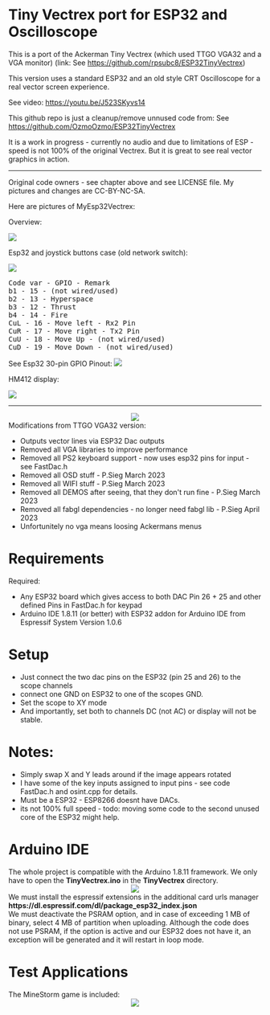 # Tiny Vectrex port for ESP32 and Oscilloscope
This is a port of the Ackerman Tiny Vectrex (which used TTGO VGA32 and a VGA monitor)
(link: See https://github.com/rpsubc8/ESP32TinyVectrex)

This version uses a standard ESP32 and an old style CRT Oscilloscope for a real vector screen experience.

See video: https://youtu.be/J523SKyvs14

This github repo is just a cleanup/remove unnused code from: See https://github.com/OzmoOzmo/ESP32TinyVectrex

It is a work in progress - currently no audio and due to limitations of ESP - speed is not 100% of the original Vectrex.
But it is great to see real vector graphics in action.

<hr>

Original code owners - see chapter above and see LICENSE file. My pictures and changes are CC-BY-NC-SA.

Here are pictures of MyEsp32Vectrex:

Overview:

<img src='https://github.com/petersieg/ESP32_TinyVectrex/blob/main/MyEsp32Vectrex-1.jpeg'>

Esp32 and joystick buttons case (old network switch):

<img src='https://github.com/petersieg/ESP32_TinyVectrex/blob/main/MyEsp32Vectrex-2.jpeg'>

<pre>
Code var - GPIO - Remark
b1 - 15 - (not wired/used)
b2 - 13 - Hyperspace
b3 - 12 - Thrust
b4 - 14 - Fire
CuL - 16 - Move left - Rx2 Pin
CuR - 17 - Move right - Tx2 Pin
CuU - 18 - Move Up - (not wired/used)
CuD - 19 - Move Down - (not wired/used)
</pre>

See Esp32 30-pin GPIO Pinout:
<img src='https://github.com/petersieg/ESP32_TinyVectrex/blob/main/ESP32-GPIO-Pins.png'>

HM412 display:

<img src='https://github.com/petersieg/ESP32_TinyVectrex/blob/main/MyEsp32Vectrex-3.jpeg'>

<hr>

<center><img src='https://github.com/petersieg/ESP32_TinyVectrex/blob/main/previewVectrexLogo.gif'></center>
Modifications from TTGO VGA32 version:
<ul>
 <li>Outputs vector lines via ESP32 Dac outputs</li>
 <li>Removed all VGA libraries to improve performance</li>
 <li>Removed all PS2 keyboard support - now uses esp32 pins for input - see FastDac.h</li>
 <li>Removed all OSD stuff - P.Sieg March 2023</li>
 <li>Removed all WIFI stuff - P.Sieg March 2023</li>
 <li>Removed all DEMOS after seeing, that they don't run fine - P.Sieg March 2023</li>
 <li>Removed all fabgl dependencies - no longer need fabgl lib - P.Sieg April 2023</li>
 <li>Unfortunitely no vga means loosing Ackermans menus</li>
</ul>


<h1>Requirements</h1>
Required:
 <ul>
  <li>Any ESP32 board which gives access to both DAC Pin 26 + 25 and other defined Pins in FastDac.h for keypad</li>
  <li>Arduino IDE 1.8.11 (or better) with ESP32 addon for Arduino IDE from Espressif System Version 1.0.6</li>
 </ul>


<h1>Setup</h1>
<ul>
<li>Just connect the two dac pins on the ESP32 (pin 25 and 26) to the scope channels </li>
<li>connect one GND on ESP32 to one of the scopes GND.</li>
<li>Set the scope to XY mode</li>
<li>And importantly, set both to channels DC (not AC) or display will not be stable. </li>
</ul>
 
<h1>Notes:</h1>
<ul>
<li>Simply swap X and Y leads around if the image appears rotated</li>
<li>I have some of the key inputs assigned to input pins - see code FastDac.h and osint.cpp for details.</li>
<li>Must be a ESP32 - ESP8266 doesnt have DACs.</li>
<li>its not 100% full speed - todo: moving some code to the second unused core of the ESP32 might help.</li>
</ul>


<h1>Arduino IDE</h1>
The whole project is compatible with the Arduino 1.8.11 framework.
We only have to open the <b>TinyVectrex.ino</b> in the <b>TinyVectrex</b> directory.
<center><img src='https://github.com/petersieg/ESP32_TinyVectrex/blob/main/previewArduinoIDEpreferences.gif'></center>
We must install the espressif extensions in the additional card urls manager <b>https://dl.espressif.com/dl/package_esp32_index.json</b>
<br>
We must deactivate the PSRAM option, and in case of exceeding 1 MB of binary, select 4 MB of partition when uploading. Although the code does not use PSRAM, if the option is active and our ESP32 does not have it, an exception will be generated and it will restart in loop mode.

 
<h1>Test Applications</h1>
The MineStorm game is included:
<center><img src='https://github.com/petersieg/ESP32_TinyVectrex/blob/main/previewMineStorm.gif'></center>
